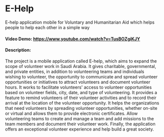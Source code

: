 # E-Help
E-help application mobile for Voluntary and Humanitarian Aid which helps people to help each other in a simple way 

#### Video Demo:  https://www.youtube.com/watch?v=TusBOZgiKJY
#### Description:
The project is a mobile application called E-help, which aims to expand the scope of volunteer work in Saudi Arabia. 
It gives charitable, governmental, and private entities, in addition to volunteering teams and individuals wishing to volunteer, 
the opportunity to communicate and spread volunteer opportunities or initiatives to attract volunteers and document volunteer hours. 
It works to facilitate volunteers' access to volunteer opportunities based on volunteer fields, city, date, and type of volunteering.
It provides a feature to remind volunteers of their volunteer activities and to record their arrival at the location of the volunteer opportunity. 
It helps the organizations that need volunteers by spreading volunteer opportunities, whether on-site or virtual and allows them to provide electronic certificates.
Allow volunteering teams to create and manage a team and add missions to the team members and document their volunteer work. 
Finally, the application offers an exceptional volunteer experience and help build a great society.

